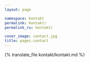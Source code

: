 ```yaml
---
layout: page

namespace: kontakt
permalink: kontakt/
permalink_ru: kontakt/

cover_image: contact.jpg
title: pages.contact
---
```

{% translate_file kontakt/kontakt.md %}

